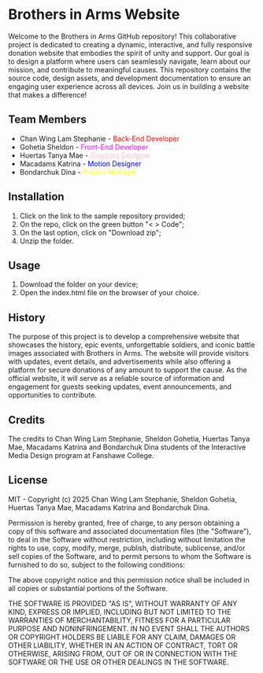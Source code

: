 # Brothers in Arms Website

Welcome to the Brothers in Arms GitHub repository! This collaborative project is dedicated to creating a dynamic, interactive, and fully responsive donation website that embodies the spirit of unity and support. Our goal is to design a platform where users can seamlessly navigate, learn about our mission, and contribute to meaningful causes. This repository contains the source code, design assets, and development documentation to ensure an engaging user experience across all devices. Join us in building a website that makes a difference!

## Team Members

- Chan Wing Lam Stephanie - <span style="color: Red;">Back-End Developer</span>
- Gohetia Sheldon - <span style="color: Magenta;">Front-End Developer</span>
- Huertas Tanya Mae - <span style="color: pink;">Graphics Designer</span>
- Macadams Katrina - <span style="color: blue;">Motion Designer</span>
- Bondarchuk Dina - <span style="color: yellow;">Project Manager</span>

## Installation

1. Click on the link to the sample repository provided;
2. On the repo, click on the green button "< > Code";
3. On the last option, click on "Download zip";
4. Unzip the folder.

## Usage

1. Download the folder on your device;
2. Open the index.html file on the browser of your choice.

## History

The purpose of this project is to develop a comprehensive website that showcases the history, epic events, unforgettable soldiers, and iconic battle images associated with Brothers in Arms. The website will provide visitors with updates, event details, and advertisements while also offering a platform for secure donations of any amount to support the cause. As the official website, it will serve as a reliable source of information and engagement for guests seeking updates, event announcements, and opportunities to contribute.

## Credits

The credits to Chan Wing Lam Stephanie, Sheldon Gohetia, Huertas Tanya Mae, Macadams Katrina and Bondarchuk Dina students of the Interactive Media Design program at Fanshawe College.

## License

MIT - Copyright (c) 2025 Chan Wing Lam Stephanie, Sheldon Gohetia, Huertas Tanya Mae, Macadams Katrina and Bondarchuk Dina.

Permission is hereby granted, free of charge, to any person obtaining a copy of this software and associated documentation files (the "Software"), to deal in the Software without restriction, including without limitation the rights to use, copy, modify, merge, publish, distribute, sublicense, and/or sell copies of the Software, and to permit persons to whom the Software is furnished to do so, subject to the following conditions:

The above copyright notice and this permission notice shall be included in all copies or substantial portions of the Software.

THE SOFTWARE IS PROVIDED "AS IS", WITHOUT WARRANTY OF ANY KIND, EXPRESS OR IMPLIED, INCLUDING BUT NOT LIMITED TO THE WARRANTIES OF MERCHANTABILITY, FITNESS FOR A PARTICULAR PURPOSE AND NONINFRINGEMENT. IN NO EVENT SHALL THE AUTHORS OR COPYRIGHT HOLDERS BE LIABLE FOR ANY CLAIM, DAMAGES OR OTHER LIABILITY, WHETHER IN AN ACTION OF CONTRACT, TORT OR OTHERWISE, ARISING FROM, OUT OF OR IN CONNECTION WITH THE SOFTWARE OR THE USE OR OTHER DEALINGS IN THE SOFTWARE.

